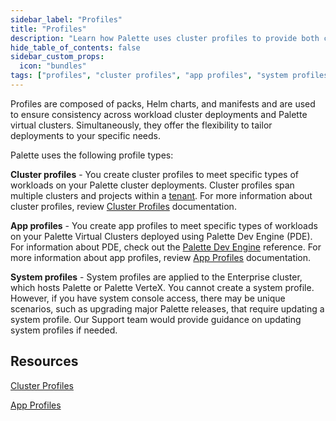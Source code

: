 ```yaml
---
sidebar_label: "Profiles"
title: "Profiles"
description: "Learn how Palette uses cluster profiles to provide both consistency and flexibility across Kubernetes clusters."
hide_table_of_contents: false
sidebar_custom_props: 
  icon: "bundles"
tags: ["profiles", "cluster profiles", "app profiles", "system profiles"]
---
```


Profiles are composed of packs, Helm charts, and manifests and are used to ensure consistency across workload cluster deployments and Palette virtual clusters. Simultaneously, they offer the flexibility to tailor deployments to your specific needs.

Palette uses the following profile types:

**Cluster profiles** - You create cluster profiles to meet specific types of workloads on your Palette cluster deployments. Cluster profiles span multiple clusters and projects within a [tenant](../glossary-all.md#tenant). For more information about cluster profiles, review [Cluster Profiles](./cluster-profiles/cluster-profiles.md) documentation.

**App profiles** - You create app profiles to meet specific types of workloads on your Palette Virtual Clusters deployed using Palette Dev Engine (PDE). For information about PDE, check out the [Palette Dev Engine](../devx/devx.md) reference. For more information about app profiles, review [App Profiles](./app-profiles/app-profiles.md) documentation.

**System profiles** - System profiles are applied to the Enterprise cluster, which hosts Palette or Palette VerteX. You cannot create a system profile. However, if you have system console access, there may be unique scenarios, such as upgrading major Palette releases, that require updating a system profile. Our Support team would provide guidance on updating system profiles if needed.


## Resources

[Cluster Profiles](./cluster-profiles/cluster-profiles.md)

[App Profiles](./app-profiles/app-profiles.md)

